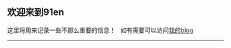 ## 欢迎来到91en  
这里将用来记录一些不那么重要的信息！  
如有需要可以访问<a href="http://www.91ost.top" target="_blank">我的blog</a>  
  
---
